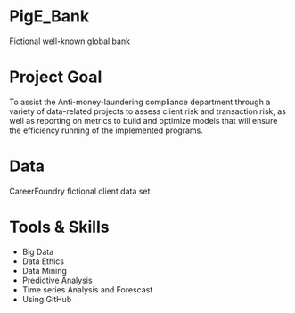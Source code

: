 # PigE_Bank
Fictional well-known global bank 

# Project Goal
To assist the Anti-money-laundering compliance department through a variety of data-related projects to assess client risk and transaction risk, as well as reporting on metrics to build and optimize models that will ensure the efficiency running of the implemented programs. 

# Data 
CareerFoundry fictional client data set

# Tools & Skills
- Big Data
- Data Ethics
- Data Mining
- Predictive  Analysis
- Time series Analysis and Forescast
- Using GitHub
